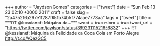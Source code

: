 
+++
author = "Jaydson Gomes"
categories = ["tweet"]
date = "Sun Feb 13 23:02:10 +0000 2011"
draft = false
slug = "2a4752f6a297e1f287f651b74b5f774aae7773aa"
tags = ["tweet"]
title = """RT @kessianef: Máquina da..."""
tweet = true
micro = true
tweet_url = "https://twitter.com/jaydson/status/36923111521656832"
+++
RT @kessianef: Máquina da Felicidade da Coca Cola em Porto Alegre http://t.co/AQezGC5
